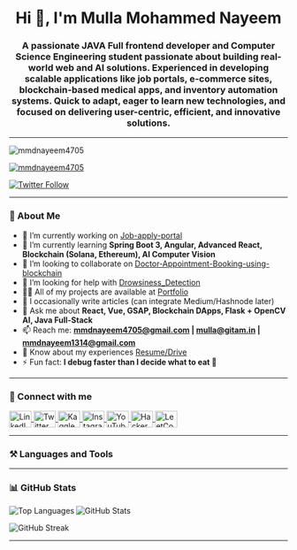 <h1 align="center">Hi 👋, I'm Mulla Mohammed Nayeem</h1>
<h3 align="center">
A passionate JAVA Full frontend developer and Computer Science Engineering student passionate about building real-world web and AI solutions. 
Experienced in developing scalable applications like job portals, e-commerce sites, blockchain-based medical apps, and inventory automation systems. 
Quick to adapt, eager to learn new technologies, and focused on delivering user-centric, efficient, and innovative solutions.
</h3>

---

<p align="left"> 
  <img src="https://komarev.com/ghpvc/?username=mmdnayeem4705&label=Profile%20views&color=0e75b6&style=flat" alt="mmdnayeem4705" /> 
</p>

<p align="left"> 
  <a href="https://github.com/ryo-ma/github-profile-trophy">
    <img src="https://github-profile-trophy.vercel.app/?username=mmdnayeem4705" alt="mmdnayeem4705" />
  </a> 
</p>

<p align="left"> 
  <a href="https://twitter.com/m_md_nayeem1314" target="blank">
    <img src="https://img.shields.io/twitter/follow/m_md_nayeem1314?logo=twitter&style=for-the-badge" alt="Twitter Follow" />
  </a> 
</p>

---

### 🌟 About Me
- 🔭 I’m currently working on [Job-apply-portal](https://github.com/mmdnayeem4705/Job-apply-portal)  
- 🌱 I’m currently learning **Spring Boot 3, Angular, Advanced React, Blockchain (Solana, Ethereum), AI Computer Vision**  
- 👯 I’m looking to collaborate on [Doctor-Appointment-Booking-using-blockchain](https://github.com/mmdnayeem4705/Doctor-Appointment-Booking-using-blockchain)  
- 🤝 I’m looking for help with [Drowsiness_Detection](https://github.com/mmdnayeem4705/Drowsiness_Detection)  
- 👨‍💻 All of my projects are available at [Portfolio](https://portfolio-tau-lake-16.vercel.app/)  
- 📝 I occasionally write articles (can integrate Medium/Hashnode later)  
- 💬 Ask me about **React, Vue, GSAP, Blockchain DApps, Flask + OpenCV AI, Java Full-Stack**  
- 📫 Reach me: **mmdnayeem4705@gmail.com | mulla@gitam.in | mmdnayeem1314@gmail.com**  
- 📄 Know about my experiences [Resume/Drive](https://drive.google.com/drive/u/0/folders/1PrasrSekMe2_Icvw6tuyyKw5AQHBD6h7)  
- ⚡ Fun fact: **I debug faster than I decide what to eat 🍕**  

---

### 🤝 Connect with me
<p align="left">
<a href="https://www.linkedin.com/in/mulla-mohammed-nayeem-09b33a361/" target="blank">
  <img align="center" src="https://raw.githubusercontent.com/rahuldkjain/github-profile-readme-generator/master/src/images/icons/Social/linked-in-alt.svg" alt="LinkedIn" height="30" width="40" />
</a>
<a href="https://twitter.com/m_md_nayeem1314" target="blank">
  <img align="center" src="https://raw.githubusercontent.com/rahuldkjain/github-profile-readme-generator/master/src/images/icons/Social/twitter.svg" alt="Twitter" height="30" width="40" />
</a>
<a href="https://kaggle.com/mullamohammednayeem" target="blank">
  <img align="center" src="https://raw.githubusercontent.com/rahuldkjain/github-profile-readme-generator/master/src/images/icons/Social/kaggle.svg" alt="Kaggle" height="30" width="40" />
</a>
<a href="https://instagram.com/m_md_nayeem" target="blank">
  <img align="center" src="https://raw.githubusercontent.com/rahuldkjain/github-profile-readme-generator/master/src/images/icons/Social/instagram.svg" alt="Instagram" height="30" width="40" />
</a>
<a href="https://www.youtube.com/c/ui meeyan" target="blank">
  <img align="center" src="https://raw.githubusercontent.com/rahuldkjain/github-profile-readme-generator/master/src/images/icons/Social/youtube.svg" alt="YouTube" height="30" width="40" />
</a>
<a href="https://www.hackerrank.com/mmdnayeem4705" target="blank">
  <img align="center" src="https://raw.githubusercontent.com/rahuldkjain/github-profile-readme-generator/master/src/images/icons/Social/hackerrank.svg" alt="HackerRank" height="30" width="40" />
</a>
<a href="https://www.leetcode.com/mulla_mohammed_nayeem" target="blank">
  <img align="center" src="https://raw.githubusercontent.com/rahuldkjain/github-profile-readme-generator/master/src/images/icons/Social/leet-code.svg" alt="LeetCode" height="30" width="40" />
</a>
</p>

---

### ⚒️ Languages and Tools
<p align="left"> 
<!-- Add your tech stack badges/logos here if needed -->
</p>

---

### 📊 GitHub Stats
<p>
  <img align="left" src="https://github-readme-stats.vercel.app/api/top-langs?username=mmdnayeem4705&show_icons=true&locale=en&layout=compact" alt="Top Languages" />
</p>

<p>
  <img align="center" src="https://github-readme-stats.vercel.app/api?username=mmdnayeem4705&show_icons=true&locale=en" alt="GitHub Stats" />
</p>

<p>
  <img align="center" src="https://github-readme-streak-stats.herokuapp.com/?user=mmdnayeem4705&" alt="GitHub Streak" />
</p>

---
